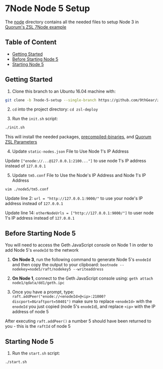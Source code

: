 # 7Node Node 5 Setup

The [node](https://github.com/9thGear/zsl-deploy/tree/7node-1-setup/node1) directory contains all the needed files to setup Node 3 in [Quorum's ZSL 7Node example](https://github.com/jpmorganchase/quorum-examples/tree/zsl_geth1.6/examples/7nodes)

## Table of Content

- [Getting Started](#getting-started)
- [Before Starting Node 5](#before-starting-node-5)
- [Starting Node 5](#starting-node-5)

## Getting Started

1. Clone this branch to an Ubuntu 16.04 machine with:

```bash
git clone -b 7node-5-setup --single-branch https://github.com/9thGear/zsl-deploy.git
```

2. `cd` into the project directory: `cd zsl-deploy`

3. Run the `init.sh` script:

```bash
./init.sh
```

This will install the needed packages, [precompiled-binaries](https://github.com/9thGear/zsl-deploy/releases/tag/binaries-v0.1.6), and [Quorum ZSL Parameters](https://github.com/jpmorganchase/zsl-q-params/releases/tag/v0.3)

4. Update `static-nodes.json` File to Use Node 1's IP Address

Update `["enode://...@127.0.0.1:2100..."]` to use node 1's IP address instead of `127.0.0.1`

5. Update `tm5.conf` File to Use the Node's IP Address and Node 1's IP Address

`vim ./node5/tm5.conf`

Update line 2: `url = "http://127.0.0.1:9000/"` to use your node's IP address instead of `127.0.0.1`

Update line 14: `otherNodeUrls = ["http://127.0.0.1:9000/"]` to user node 1's IP address instead of `127.0.0.1`

## Before Starting Node 5

You will need to access the Geth JavaScript console on Node 1 in order to add Node 5's `enodeId` to the network

1. **On Node 3**, run the following command to generate Node 5's `enodeId` and then copy the output to your clipboard: `bootnode --nodekey=node5/raft/nodekey5 --writeaddress`

2. **On Node 1**, connect to the Geth JavaScript console using: `geth attach node1/qdata/dd1/geth.ipc`

3. Once you have a prompt, type: `raft.addPeer("enode://<enodeId>@<ip>:21000?discport=0&raftport=50401")` make sure to replace `<enodeId>` with the `enodeId` you just copied (node 5's `enodeId`), and replace `<ip>` with the IP address of node 5

After executing `raft.addPeer()` a number 5 should have been returned to you - this is the `raftId` of node 5

## Starting Node 5

1. Run the `start.sh` script:

```bash
./start.sh
```

